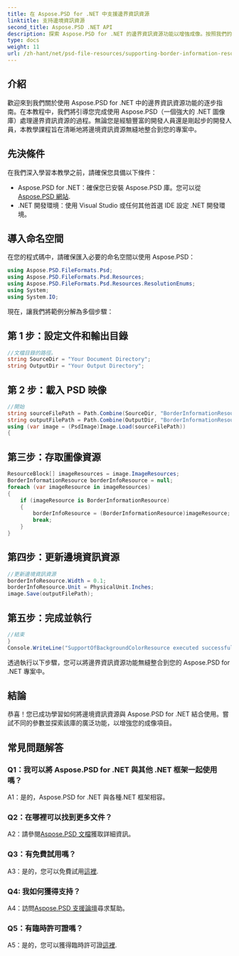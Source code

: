 ```yaml
---
title: 在 Aspose.PSD for .NET 中支援邊界資訊資源
linktitle: 支持邊境資訊資源
second_title: Aspose.PSD .NET API
description: 探索 Aspose.PSD for .NET 的邊界資訊資源功能以增強成像。按照我們的教程進行無縫整合。立即下載！
type: docs
weight: 11
url: /zh-hant/net/psd-file-resources/supporting-border-information-resource/
---
```

## 介紹
歡迎來到我們關於使用 Aspose.PSD for .NET 中的邊界資訊資源功能的逐步指南。在本教程中，我們將引導您完成使用 Aspose.PSD（一個強大的 .NET 圖像庫）處理邊界資訊資源的過程。無論您是經驗豐富的開發人員還是剛起步的開發人員，本教學課程旨在清晰地將邊境資訊資源無縫地整合到您的專案中。
## 先決條件
在我們深入學習本教學之前，請確保您具備以下條件：
-  Aspose.PSD for .NET：確保您已安裝 Aspose.PSD 庫。您可以從[Aspose.PSD 網站](https://releases.aspose.com/psd/net/).
- .NET 開發環境：使用 Visual Studio 或任何其他首選 IDE 設定 .NET 開發環境。
## 導入命名空間
在您的程式碼中，請確保匯入必要的命名空間以使用 Aspose.PSD：
```csharp
using Aspose.PSD.FileFormats.Psd;
using Aspose.PSD.FileFormats.Psd.Resources;
using Aspose.PSD.FileFormats.Psd.Resources.ResolutionEnums;
using System;
using System.IO;
```
現在，讓我們將範例分解為多個步驟：
## 第 1 步：設定文件和輸出目錄
```csharp
//文檔目錄的路徑。
string SourceDir = "Your Document Directory";
string OutputDir = "Your Output Directory";
```
## 第 2 步：載入 PSD 映像
```csharp
//開始
string sourceFilePath = Path.Combine(SourceDir, "BorderInformationResourceInput.psd");
string outputFilePath = Path.Combine(OutputDir, "BorderInformationResourceOutput.psd");
using (var image = (PsdImage)Image.Load(sourceFilePath))
{
```
## 第三步：存取圖像資源
```csharp
ResourceBlock[] imageResources = image.ImageResources;
BorderInformationResource borderInfoResource = null;
foreach (var imageResource in imageResources)
{
    if (imageResource is BorderInformationResource)
    {
        borderInfoResource = (BorderInformationResource)imageResource;
        break;
    }
}
```
## 第四步：更新邊境資訊資源
```csharp
//更新邊境資訊資源
borderInfoResource.Width = 0.1;
borderInfoResource.Unit = PhysicalUnit.Inches;
image.Save(outputFilePath);
```
## 第五步：完成並執行
```csharp
//結束
}
Console.WriteLine("SupportOfBackgroundColorResource executed successfully");
```
透過執行以下步驟，您可以將邊界資訊資源功能無縫整合到您的 Aspose.PSD for .NET 專案中。
## 結論

恭喜！您已成功學習如何將邊境資訊資源與 Aspose.PSD for .NET 結合使用。嘗試不同的參數並探索該庫的廣泛功能，以增強您的成像項目。

## 常見問題解答

### Q1：我可以將 Aspose.PSD for .NET 與其他 .NET 框架一起使用嗎？

A1：是的，Aspose.PSD for .NET 與各種.NET 框架相容。

### Q2：在哪裡可以找到更多文件？

 A2：請參閱[Aspose.PSD 文檔](https://reference.aspose.com/psd/net/)獲取詳細資訊。

### Q3：有免費試用嗎？

 A3：是的，您可以免費試用[這裡](https://releases.aspose.com/).

### Q4: 我如何獲得支持？

 A4：訪問[Aspose.PSD 支援論壇](https://forum.aspose.com/c/psd/34)尋求幫助。

### Q5：有臨時許可證嗎？

 A5：是的，您可以獲得臨時許可證[這裡](https://purchase.aspose.com/temporary-license/).